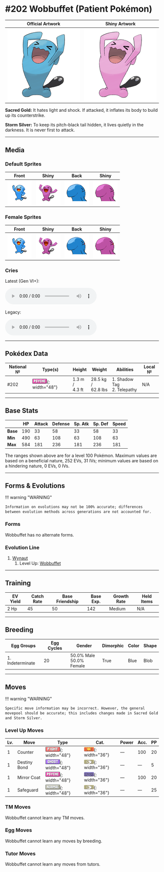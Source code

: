 # #202 Wobbuffet (Patient Pokémon)

| Official Artwork | Shiny Artwork |
|------------------|---------------|
| ![Official Artwork](../assets/sprites/wobbuffet/official.png "Wobbuffet") | ![Shiny Artwork](../assets/sprites/wobbuffet/official_shiny.png "Wobbuffet") |

**Sacred Gold:** It hates light and shock. If attacked, it inflates its body to build up its counterstrike.

**Storm Silver:** To keep its pitch-black tail hidden, it lives quietly in the darkness. It is never first to attack.

---

## Media

### Default Sprites

| Front | Shiny | Back | Shiny |
|-------|-------|------|-------|
| ![Wobbuffet](../assets/sprites/wobbuffet/front.gif "Wobbuffet: To keep its pitch-black tail hidden, it lives quietly in the darkness. It is never first to attack.") | ![Wobbuffet](../assets/sprites/wobbuffet/front_shiny.png "Wobbuffet: To keep its pitch-black tail hidden, it lives quietly in the darkness. It is never first to attack.") | ![Wobbuffet](../assets/sprites/wobbuffet/back.png "Wobbuffet: To keep its pitch-black tail hidden, it lives quietly in the darkness. It is never first to attack.") | ![Wobbuffet](../assets/sprites/wobbuffet/back_shiny.png "Wobbuffet: To keep its pitch-black tail hidden, it lives quietly in the darkness. It is never first to attack.") |

### Female Sprites

| Front | Shiny | Back | Shiny |
|-------|-------|------|-------|
| ![Wobbuffet](../assets/sprites/wobbuffet/front_female.gif "Wobbuffet: To keep its pitch-black tail hidden, it lives quietly in the darkness. It is never first to attack.") | ![Wobbuffet](../assets/sprites/wobbuffet/front_shiny_female.png "Wobbuffet: To keep its pitch-black tail hidden, it lives quietly in the darkness. It is never first to attack.") | ![Wobbuffet](../assets/sprites/wobbuffet/back_female.png "Wobbuffet: To keep its pitch-black tail hidden, it lives quietly in the darkness. It is never first to attack.") | ![Wobbuffet](../assets/sprites/wobbuffet/back_shiny_female.png "Wobbuffet: To keep its pitch-black tail hidden, it lives quietly in the darkness. It is never first to attack.") |

### Cries

Latest (Gen VI+):

<audio controls>
<source src='../../assets/cries/wobbuffet/latest.ogg' type='audio/ogg'>
  Your browser does not support the audio element.
</audio>

Legacy:

<audio controls>
<source src='../../assets/cries/wobbuffet/legacy.ogg' type='audio/ogg'>
  Your browser does not support the audio element.
</audio>

---

## Pokédex Data

| National № | Type(s) | Height | Weight | Abilities | Local № |
|------------|---------|--------|--------|-----------|---------|
| #202 | ![psychic](../assets/types/psychic.png "Psychic"){: width="48"} | 1.3 m /<br>4.3 ft | 28.5 kg /<br>62.8 lbs | 1. <span class="tooltip" title="Prevents the foe from escaping.">Shadow Tag</span><br>2. <span class="tooltip" title="This Pokémon does not take damage from friendly Pokémon's moves, including single-target moves aimed at it.">Telepathy</span> | N/A |

---

## Base Stats
|   | HP | Attack | Defense | Sp. Atk | Sp. Def | Speed |
|---|----|--------|---------|---------|---------|-------|
| **Base** | 190 | 33 | 58 | 33 | 58 | 33 |
| **Min** | 490 | 63 | 108 | 63 | 108 | 63 |
| **Max** | 584 | 181 | 236 | 181 | 236 | 181 |

The ranges shown above are for a level 100 Pokémon. Maximum values are based on a beneficial nature, 252 EVs, 31 IVs; minimum values are based on a hindering nature, 0 EVs, 0 IVs.

---

## Forms & Evolutions

!!! warning "WARNING"

    Information on evolutions may not be 100% accurate; differences between evolution methods across generations are not accounted for.

### Forms

Wobbuffet has no alternate forms.

### Evolution Line

1. [Wynaut](wynaut.md/)
    1. Level Up: [Wobbuffet](wobbuffet.md/)




---

## Training

| EV Yield | Catch Rate | Base Friendship | Base Exp. | Growth Rate | Held Items |
|----------|------------|-----------------|-----------|-------------|------------|
| 2 Hp | 45 | 50 | 142 | Medium | N/A |

---

## Breeding

| Egg Groups | Egg Cycles | Gender | Dimorphic | Color | Shape |
|------------|------------|--------|-----------|-------|-------|
| 1. Indeterminate | 20 | 50.0% Male<br>50.0% Female | True | Blue | Blob |

---

## Moves

!!! warning "WARNING"

    Specific move information may be incorrect. However, the general movepool should be accurate; this includes changes made in Sacred Gold and Storm Silver.

### Level Up Moves

| Lv. | Move | Type | Cat. | Power | Acc. | PP |
| --- | --- | --- | --- | --- | --- | --- |
| 1 | <span class="tooltip" title="A retaliation move that counters any physical attack, inflicting double the damage taken.">Counter</span> | ![fighting](../assets/types/fighting.png "Fighting"){: width="48"} | ![physical](../assets/move_category/physical.png "Physical"){: width="36"} | — | 100 | 20 |
| 1 | <span class="tooltip" title="When this move is used, if the user faints, the foe that landed the knockout hit also faints.">Destiny Bond</span> | ![ghost](../assets/types/ghost.png "Ghost"){: width="48"} | ![status](../assets/move_category/status.png "Status"){: width="36"} | — | — | 5 |
| 1 | <span class="tooltip" title="A retaliation move that counters any special attack, inflicting double the damage taken.">Mirror Coat</span> | ![psychic](../assets/types/psychic.png "Psychic"){: width="48"} | ![special](../assets/move_category/special.png "Special"){: width="36"} | — | 100 | 20 |
| 1 | <span class="tooltip" title="The user creates a protective field that prevents status problems for five turns.">Safeguard</span> | ![normal](../assets/types/normal.png "Normal"){: width="48"} | ![status](../assets/move_category/status.png "Status"){: width="36"} | — | — | 25 |

### TM Moves

Wobbuffet cannot learn any TM moves.
### Egg Moves

Wobbuffet cannot learn any moves by breeding.
### Tutor Moves

Wobbuffet cannot learn any moves from tutors.
